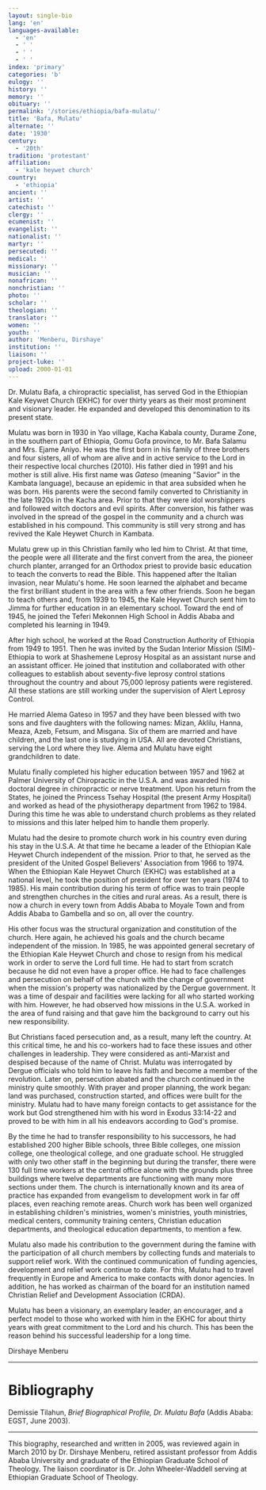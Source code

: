 ```yaml
---
layout: single-bio
lang: 'en'
languages-available:
  - 'en'
  - ' '
  - ' '
  - ' '
index: 'primary'
categories: 'b'
eulogy: ''
history: ''
memory: ''
obituary: ''
permalink: '/stories/ethiopia/bafa-mulatu/'
title: 'Bafa, Mulatu'
alternate: ''
date: '1930'
century:
  - '20th'
tradition: 'protestant'
affiliation:
  - 'kale heywet church'
country:
  - 'ethiopia'
ancient: ''
artist: ''
catechist: ''
clergy: ''
ecumenist: ''
evangelist: ''
nationalist: ''
martyr: ''
persecuted: ''
medical: ''
missionary: ''
musician: ''
nonafrican: ''
nonchristian: ''
photo: ''
scholar: ''
theologian: ''
translator: ''
women: ''
youth: ''
author: 'Menberu, Dirshaye'
institution: ''
liaison: ''
project-luke: ''
upload: 2000-01-01
---
```



Dr. Mulatu Bafa, a chiropractic specialist, has served God in the Ethiopian Kale Keywet Church (EKHC) for over thirty years as their most prominent and visionary leader. He expanded and developed this denomination to its present state.

Mulatu was born in 1930 in Yao village, Kacha Kabala county, Durame Zone, in the southern part of Ethiopia, Gomu Gofa province, to Mr. Bafa Salamu and Mrs. Ejame Aniyo. He was the first born in his family of three brothers and four sisters, all of whom are alive and in active service to the Lord in their respective local churches (2010). His father died in 1991 and his mother is still alive. His first name was *Gateso* (meaning "Savior" in the Kambata language), because an epidemic in that area subsided when he was born. His parents were the second family converted to Christianity in the late 1920s in the Kacha area. Prior to that they were idol worshippers and followed witch doctors and evil spirits. After conversion, his father was involved in the spread of the gospel in the community and a church was established in his compound. This community is still very strong and has revived the Kale Heywet Church in Kambata.

Mulatu grew up in this Christian family who led him to Christ. At that time, the people were all illiterate and the first convert from the area, the pioneer church planter, arranged for an Orthodox priest to provide basic education to teach the converts to read the Bible. This happened after the Italian invasion, near Mulatu's home. He soon learned the alphabet and became the first brilliant student in the area with a few other friends. Soon he began to teach others and, from 1939 to 1945, the Kale Heywet Church sent him to Jimma for further education in an elementary school. Toward the end of 1945, he joined the Teferi Mekonnen High School in Addis Ababa and completed his learning in 1949.

After high school, he worked at the Road Construction Authority of Ethiopia from 1949 to 1951. Then he was invited by the Sudan Interior Mission (SIM)-Ethiopia to work at Shashemene Leprosy Hospital as an assistant nurse and an assistant officer. He joined that institution and collaborated with other colleagues to establish about seventy-five leprosy control stations throughout the country and about 75,000 leprosy patients were registered. All these stations are still working under the supervision of Alert Leprosy Control.

He married Alema Gateso in 1957 and they have been blessed with two sons and five daughters with the following names: Mizan, Aklilu, Hanna, Meaza, Azeb, Fetsum, and Misgana. Six of them are married and have children, and the last one is studying in USA. All are devoted Christians, serving the Lord where they live. Alema and Mulatu have eight grandchildren to date.

Mulatu finally completed his higher education between 1957 and 1962 at Palmer University of Chiropractic in the U.S.A. and was awarded his doctoral degree in chiropractic or nerve treatment. Upon his return from the States, he joined the Princess Tsehay Hospital (the present Army Hospital) and worked as head of the physiotherapy department from 1962 to 1984. During this time he was able to understand church problems as they related to missions and this later helped him to handle them properly.

Mulatu had the desire to promote church work in his country even during his stay in the U.S.A. At that time he became a leader of the Ethiopian Kale Heywet Church independent of the mission. Prior to that, he served as the president of the United Gospel Believers' Association from 1966 to 1974. When the Ethiopian Kale Heywet Church (EKHC) was established at a national level, he took the position of president for over ten years (1974 to 1985). His main contribution during his term of office was to train people and strengthen churches in the cities and rural areas. As a result, there is now a church in every town from Addis Ababa to Moyale Town and from Addis Ababa to Gambella and so on, all over the country.

His other focus was the structural organization and constitution of the church. Here again, he  achieved his goals and the church became independent of the mission. In 1985, he was appointed general secretary of the Ethiopian Kale Heywet Church and chose to resign from his medical work in order to serve the Lord full time. He had to start from scratch because he did not even have a proper office. He had to face challenges and persecution on behalf of the church with the change of government when the mission's property was nationalized by the Dergue government. It was a time of despair and facilities were lacking for all who started working with him. However, he had observed how missions in the U.S.A. worked in the area of fund raising and that gave him the background to carry out his new responsibility.

But Christians faced persecution and, as a result, many left the country. At this critical time, he and his co-workers had to face these issues and other challenges in leadership. They were considered as anti-Marxist and despised because of the name of Christ. Mulatu was interrogated by Dergue officials who told him to leave his faith and become a member of the revolution. Later on, persecution abated and the church continued in the ministry quite smoothly. With prayer and proper planning, the work began: land was purchased, construction started, and offices were built for the ministry. Mulatu had to have many foreign contacts to get assistance for the work but God strengthened him with his word in Exodus 33:14-22 and proved to be with him in all his endeavors according to God's promise.

By the time he had to transfer responsibility to his successors, he had established 200 higher Bible schools, three Bible colleges, one mission college, one theological college, and one graduate school. He struggled with only two other staff in the beginning but during the transfer, there were 130 full time workers at the central office alone with the grounds plus three buildings where twelve departments are functioning with many more sections under them. The church is internationally known and its area of practice has expanded from evangelism to development work in far off places, even reaching remote areas. Church work has been well organized in establishing children's ministries, women's ministries, youth ministries, medical centers, community training centers, Christian education departments, and theological education departments, to mention a few.

Mulatu also made his contribution to the government during the famine with the participation of all church members by collecting funds and materials to support relief work. With the continued communication of funding agencies, development and relief work continue to date. For this, Mulatu had to travel frequently in Europe and America to make contacts with donor agencies. In addition, he has worked as chairman of the board for an institution named Christian Relief and Development Association (CRDA).

Mulatu has been a visionary, an exemplary leader, an encourager, and a perfect model to those who worked with him in the EKHC for about thirty years with great commitment to the Lord and his church. This has been the reason behind his successful leadership for a long time.

Dirshaye Menberu

---

# Bibliography

Demissie Tilahun, *Brief Biographical Profile, Dr. Mulatu Bafa* (Addis Ababa: EGST, June 2003).

---

This biography, researched and written in 2005, was reviewed again in March 2010 by Dr. Dirshaye Menberu, retired assistant professor from Addis Ababa University and graduate of the Ethiopian Graduate School of Theology. The liaison coordinator is Dr. John Wheeler-Waddell serving at Ethiopian Graduate School of Theology.